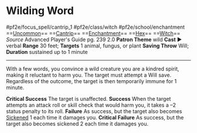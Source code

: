 # Wilding Word
#pf2e/focus_spell/cantrip_1 #pf2e/class/witch #pf2e/school/enchantment 
==[Uncommon](rules/traits/uncommon.md)== ==[Cantrip](rules/traits/cantrip.md)== ==[Enchantment](rules/traits/enchantment.md)== ==[Hex](../../../Traits/Hex.md)== ==[Witch](../../../Traits/Witch.md)==
*Source* Advanced Player's Guide pg. 239 2.0
**Patron Theme** wild
**Cast** ► verbal
**Range** 30 feet; **Targets** 1 animal, fungus, or plant
**Saving Throw** Will; **Duration** sustained up to 1 minute

---
With a few words, you convince a wild creature you are a kindred spirit, making it reluctant to harm you. The target must attempt a Will save. Regardless of the outcome, the target is then temporarily immune for 1 minute.

**Critical Success** The target is unaffected.
**Success** When the target attempts an attack roll or skill check that would harm you, it takes a –2 status penalty to its roll.
**Failure** As success, but the target also becomes [Sickened](../../../Conditions/Sickened.md) 1 each time it damages you.
**Critical Failure** As success, but the target also becomes sickened 2 each time it damages you.